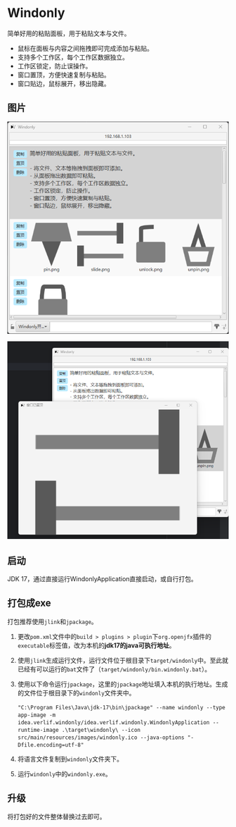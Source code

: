 # Windonly

简单好用的粘贴面板，用于粘贴文本与文件。

- 鼠标在面板与内容之间拖拽即可完成添加与粘贴。
- 支持多个工作区，每个工作区数据独立。
- 工作区锁定，防止误操作。
- 窗口置顶，方便快速复制与粘贴。
- 窗口贴边，鼠标展开，移出隐藏。

## 图片

![主要页面](docs/images/mainWindow.png)

![图片预览器](docs/images/imagePreviewer.png)

## 启动

JDK 17，通过直接运行WindonlyApplication直接启动，或自行打包。

## 打包成exe

打包推荐使用`jlink`和`jpackage`。

1. 更改`pom.xml`文件中的`build > plugins > plugin`下`org.openjfx`插件的`executable`标签值，改为本机的**jdk17的java可执行地址**。
2. 使用`jlink`生成运行文件，运行文件位于根目录下`target/windonly`中。至此就已经有可以运行的`bat`文件了（`target/windonly/bin.windonly.bat`）。
3. 使用以下命令运行`jpackage`，这里的`jpackage`地址填入本机的执行地址。生成的文件位于根目录下的`windonly`文件夹中。

    `"C:\Program Files\Java\jdk-17\bin\jpackage" --name windonly --type app-image -m idea.verlif.windonly/idea.verlif.windonly.WindonlyApplication --runtime-image .\target\windonly\ --icon src/main/resources/images/windonly.ico --java-options "-Dfile.encoding=utf-8"`

4. 将语言文件复制到`windonly`文件夹下。
5. 运行`windonly`中的`windonly.exe`。

## 升级

将打包好的文件整体替换过去即可。
